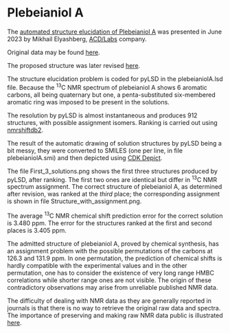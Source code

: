 # Plebeianiol A

The [automated structure elucidation of Plebeianiol A](https://www.acdlabs.com/blog/plebeianiol-a)
was presented in June 2023 by Mikhail Elyashberg, [ACD/Labs](https://www.acdlabs.com) company.

Original data may be found [here](https://doi.org/10.3390/molecules200814879).

The proposed structure was later revised [here](https://doi.org/10.1021/acs.orglett.1c03791).

The structure elucidation problem is coded for pyLSD in the plebeianiolA.lsd file.
Because the <sup>13</sup>C NMR spectrum of plebeianiol A shows 6 aromatic carbons, all being quaternary but one,
a penta-substituted six-membered aromatic ring was imposed to be present in the solutions.

The resolution by pyLSD is almost instantaneous and produces 912 structures, with possible assignment isomers.
Ranking is carried out using [nmrshiftdb2](https://nmrshiftdb.nmr.uni-koeln.de/nmrshiftdb/).

The result of the automatic drawing of solution structures by pyLSD being a bit messy,
they were converted to SMILES (one per line, in file plebeianiolA.smi)
and then depicted using [CDK Depict](https://www.simolecule.com/cdkdepict/depict.html).

The file First_3_solutions.png shows the first three structures produced by pyLSD, after ranking.
The first two ones are identical but differ in <sup>13</sup>C NMR spectrum assignment.
The correct structure of plebeianiol A, as determined after revision, was ranked at the *third* place;
the corresponding assignment is shown in file Structure_with_assignment.png.

The average <sup>13</sup>C NMR chemical shift prediction error for the correct solution is 3.480 ppm.
The error for the structures ranked at the first and second places is 3.405 ppm.

The admitted structure of plebeianiol A, proved by chemical synthesis,
has an assignment problem with the possible permutations of the carbons at 126.3 and 131.9 ppm.
In one permutation, the prediction of chemical shifts is hardly compatible with the experimental values
and in the other permutation, one has to consider the existence of very long range HMBC correlations
while shorter range ones are not visible.
The origin of these contradictory observations may arise from unreliable published NMR data.

The difficulty of dealing with NMR data as they are generally reported in journals 
is that there is no way to retrieve the original raw data and spectra.
The importance of preserving and making raw NMR data public is illustrated
[here](https://pubs.rsc.org/en/content/articlelanding/2019/np/c7np00064b).

